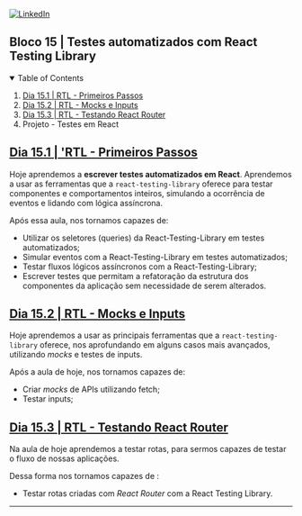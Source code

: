 <!-- PROJECT SHIELDS -->
[![LinkedIn][linkedin-shield]][linkedin-url]

<h2>Bloco 15 | Testes automatizados com React Testing Library</h2>

<!-- TABLE OF CONTENTS -->
<details open="open">
  <summary>Table of Contents</summary>
  <ol>
    <li>
      <a href="#dia-15.1">Dia 15.1 | RTL - Primeiros Passos</a>
    </li>
    <li>
      <a href="#dia-15.2">Dia 15.2 | RTL - Mocks e Inputs</a>
    </li>
    <li>
      <a href="#dia-15.3">Dia 15.3 | RTL - Testando React Router</a>
    </li>
    <li>
      Projeto - Testes em React
    </li>
  </ol>
</details>

<!-- Dia 15.1 | 'RTL - Primeiros Passos -->
## <a id="dia-15.1" href="15.1">Dia 15.1 | 'RTL - Primeiros Passos</a>
Hoje aprendemos a **escrever testes automatizados em React**. Aprendemos a usar as ferramentas que a `react-testing-library` oferece para testar componentes e comportamentos inteiros, simulando a ocorrência de eventos e lidando com lógica assíncrona.

Após essa aula, nos tornamos capazes de:

- Utilizar os seletores (queries) da React-Testing-Library em testes automatizados;
- Simular eventos com a React-Testing-Library em testes automatizados;
- Testar fluxos lógicos assíncronos com a React-Testing-Library;
- Escrever testes que permitam a refatoração da estrutura dos componentes da aplicação sem necessidade de serem alterados.

<!-- Dia 15.2 | RTL - Mocks e Inputs -->
## <a id="dia-15.2" href="15.2">Dia 15.2 | RTL - Mocks e Inputs</a>
Hoje aprendemos a usar as principais ferramentas que a `react-testing-library` oferece, nos aprofundando em alguns casos mais avançados, utilizando *mocks* e testes de inputs.

Após a aula de hoje, nos tornamos capazes de:

- Criar *mocks* de APIs utilizando fetch;
- Testar inputs;

<!-- Dia 15.3 | RTL - Testando React Router -->
## <a id="id-15.3" href="15.3">Dia 15.3 | RTL - Testando React Router</a>
Na aula de hoje aprendemos a testar rotas, para sermos capazes de testar o fluxo de nossas aplicações.

Dessa forma nos tornamos capazes de :
- Testar rotas criadas com *React Router* com a React Testing Library.

---

<!-- MARKDOWN LINKS & IMAGES -->
[linkedin-shield]: https://img.shields.io/badge/-LinkedIn-black.svg?style=for-the-badge&logo=linkedin&colorB=555
[linkedin-url]: https://linkedin.com/in/rafaelgeronimo